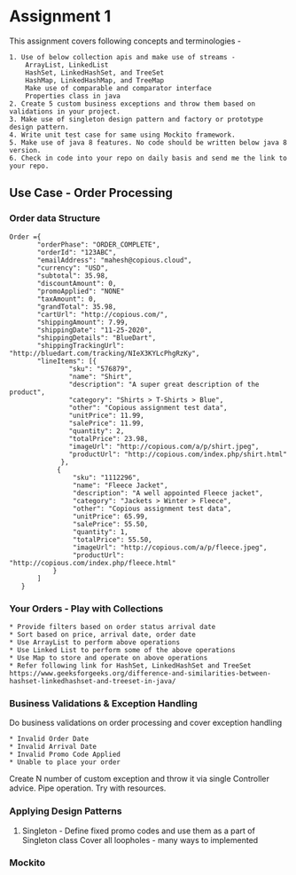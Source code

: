 # Assignment 1

This assignment covers following concepts and terminologies -
    
    1. Use of below collection apis and make use of streams -
        ArrayList, LinkedList
        HashSet, LinkedHashSet, and TreeSet
        HashMap, LinkedHashMap, and TreeMap
        Make use of comparable and comparator interface
        Properties class in java
    2. Create 5 custom business exceptions and throw them based on validations in your project.
    3. Make use of singleton design pattern and factory or prototype design pattern.
    4. Write unit test case for same using Mockito framework.
    5. Make use of java 8 features. No code should be written below java 8 version.
    6. Check in code into your repo on daily basis and send me the link to your repo.


## Use Case - Order Processing 

### Order data Structure
    Order ={
           "orderPhase": "ORDER_COMPLETE",
           "orderId": "123ABC",
           "emailAddress": "mahesh@copious.cloud",
           "currency": "USD",
           "subtotal": 35.98,
           "discountAmount": 0,
           "promoApplied": "NONE"
           "taxAmount": 0,
           "grandTotal": 35.98,
           "cartUrl": "http://copious.com/",
           "shippingAmount": 7.99,
           "shippingDate": "11-25-2020",
           "shippingDetails": "BlueDart",
           "shippingTrackingUrl": "http://bluedart.com/tracking/NIeX3KYLcPhgRzKy",
           "lineItems": [{
                   "sku": "576879",
                   "name": "Shirt",
                   "description": "A super great description of the product",
                   "category": "Shirts > T-Shirts > Blue",
                   "other": "Copious assignment test data",
                   "unitPrice": 11.99,
                   "salePrice": 11.99,
                   "quantity": 2,
                   "totalPrice": 23.98,
                   "imageUrl": "http://copious.com/a/p/shirt.jpeg",
                   "productUrl": "http://copious.com/index.php/shirt.html"
                 },
                {
                    "sku": "1112296",
                    "name": "Fleece Jacket",
                    "description": "A well appointed Fleece jacket",
                    "category": "Jackets > Winter > Fleece",
                    "other": "Copious assignment test data",
                    "unitPrice": 65.99,
                    "salePrice": 55.50,
                    "quantity": 1,
                    "totalPrice": 55.50,
                    "imageUrl": "http://copious.com/a/p/fleece.jpeg",
                    "productUrl": "http://copious.com/index.php/fleece.html"     
               }
           ]
       }
    		
### Your Orders - Play with Collections 
    * Provide filters based on order status arrival date
    * Sort based on price, arrival date, order date
    * Use ArrayList to perform above operations
    * Use Linked List to perform some of the above operations
    * Use Map to store and operate on above operations
    * Refer following link for HashSet, LinkedHashSet and TreeSet
    https://www.geeksforgeeks.org/difference-and-similarities-between-hashset-linkedhashset-and-treeset-in-java/ 
### Business Validations & Exception Handling
Do business validations on order processing and cover exception handling

    * Invalid Order Date
    * Invalid Arrival Date
    * Invalid Promo Code Applied
    * Unable to place your order

Create N number of custom exception and throw it via single Controller advice.
Pipe operation.
Try with resources.

### Applying Design Patterns 
1. Singleton - Define fixed promo codes and use them as a part of Singleton class
               Cover all loopholes - many ways to implemented
             
### Mockito